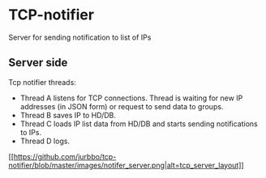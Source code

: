 # TCP-notifier
Server for sending notification to list of IPs

## Server side

Tcp notifier threads:
* Thread A listens for TCP connections. Thread is waiting for new IP addresses (in JSON form) or request to send data to groups.
* Thread B saves IP to HD/DB.
* Thread C loads IP list data from HD/DB and starts sending notifications to IPs.
* Thread D logs.

[[https://github.com/jurbbo/tcp-notifier/blob/master/images/notifer_server.png|alt=tcp_server_layout]]
